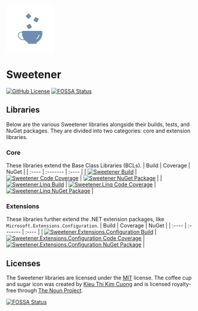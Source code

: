 [![Sweetener Alt Icon](src/Resources/Sweetener-Alt.png)](https://thenounproject.com/kieukimcuong/)

# Sweetener
[![GitHub License](https://img.shields.io/github/license/wsugarman/sweetener?label=License)](https://github.com/wsugarman/sweetener/blob/main/LICENSE)
[![FOSSA Status](https://app.fossa.com/api/projects/git%2Bgithub.com%2Fwsugarman%2Fsweetener.svg?type=shield)](https://app.fossa.com/projects/git%2Bgithub.com%2Fwsugarman%2Fsweetener?ref=badge_shield)

## Libraries
Below are the various Sweetener libraries alongside their builds, tests, and NuGet packages. They are divided into
two categories: core and extension libraries.

### Core
These libraries extend the Base Class Libraries (BCLs).
| Build | Coverage | NuGet |
| :---- | :------- | :---- |
| [![Sweetener Build](https://github.com/wsugarman/sweetener/actions/workflows/sweetener-ci.yml/badge.svg)](https://github.com/wsugarman/sweetener/actions/workflows/sweetener-ci.yml) | [![Sweetener Code Coverage](https://codecov.io/gh/wsugarman/sweetener/branch/main/graph/badge.svg?flag=Sweetener)](https://codecov.io/gh/wsugarman/sweetener) | [![Sweetener NuGet Package](https://img.shields.io/nuget/vpre/Sweetener?label=NuGet&logo=NuGet)](https://www.nuget.org/packages/Sweetener/) |
| [![Sweetener.Linq Build](https://github.com/wsugarman/sweetener/actions/workflows/sweetener.linq-ci.yml/badge.svg)](https://github.com/wsugarman/sweetener/actions/workflows/sweetener.linq-ci.yml) | [![Sweetener.Linq Code Coverage](https://codecov.io/gh/wsugarman/sweetener/branch/main/graph/badge.svg?flag=Sweetener.Linq)](https://codecov.io/gh/wsugarman/sweetener) | [![Sweetener.Linq NuGet Package](https://img.shields.io/nuget/vpre/Sweetener.Linq?label=NuGet&logo=NuGet)](https://www.nuget.org/packages/Sweetener.Linq/) |

### Extensions
These libraries further extend the .NET extension packages, like `Microsoft.Extensions.Configuration`.
| Build | Coverage | NuGet |
| :---- | :------- | :---- |
| [![Sweetener.Extensions.Configuration Build](https://github.com/wsugarman/sweetener/actions/workflows/sweetener.extensions.configuration-ci.yml/badge.svg)](https://github.com/wsugarman/sweetener/actions/workflows/sweetener.extensions.configuration-ci.yml) | [![Sweetener.Extensions.Configuration Code Coverage](https://codecov.io/gh/wsugarman/sweetener/branch/main/graph/badge.svg?flag=Configuration)](https://codecov.io/gh/wsugarman/sweetener) | [![Sweetener.Extensions.Configuration NuGet Package](https://img.shields.io/nuget/vpre/Sweetener.Extensions.Configuration?label=NuGet&logo=NuGet)](https://www.nuget.org/packages/Sweetener.Extensions.Configuration/) |

## Licenses
The Sweetener libraries are licensed under the [MIT](https://github.com/wsugarman/sweetener/blob/main/LICENSE)
license. The coffee cup and sugar icon was created by [Kieu Thi Kim Cuong](https://thenounproject.com/kieukimcuong/)
and is licensed royalty-free through [The Noun Project](https://thenounproject.com/).

[![FOSSA Status](https://app.fossa.com/api/projects/git%2Bgithub.com%2Fwsugarman%2Fsweetener.svg?type=large)](https://app.fossa.com/projects/git%2Bgithub.com%2Fwsugarman%2Fsweetener?ref=badge_large)
